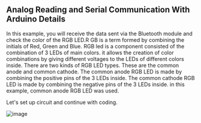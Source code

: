 ## Analog Reading and Serial Communication With Arduino Details

In this example, you will receive the data sent via the Bluetooth module and check the color of the RGB LED.R GB is a term formed by combining the initials of Red, Green and Blue. RGB led is a component consisted of the combination of 3 LEDs of main colors. it allows the creation of color combinations by giving different voltages to the LEDs of different colors inside. There are two kinds of RGB LED types. These are the common anode and common cathode. The common anode RGB LED is made by combining the positive pins of the 3 LEDs inside. The common cathode RGB LED is made by combining the negative pins of the 3 LEDs inside. in this example, common anode RGB LED was used.

Let's set up circuit and continue with coding.



![image](https://user-images.githubusercontent.com/111511331/191010083-6d2fc46c-7e68-4027-a97b-3f52ab34242d.png)
